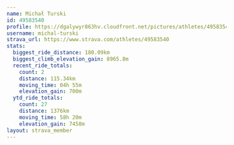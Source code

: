 ```yaml
---
name: Michał Turski
id: 49583540
profile: https://dgalywyr863hv.cloudfront.net/pictures/athletes/49583540/14729338/2/large.jpg
username: michal-turski
strava_url: https://www.strava.com/athletes/49583540
stats:
  biggest_ride_distance: 180.09km
  biggest_climb_elevation_gain: 8965.8m
  recent_ride_totals:
    count: 2
    distance: 115.34km
    moving_time: 04h 55m
    elevation_gain: 700m
  ytd_ride_totals:
    count: 27
    distance: 1376km
    moving_time: 58h 20m
    elevation_gain: 7458m
layout: strava_member
--- 
```


